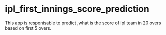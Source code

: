 # ipl_first_innings_score_prediction
This app is responisable to predict ,what is the score of ipl team in 20 overs based on first 5 overs.
